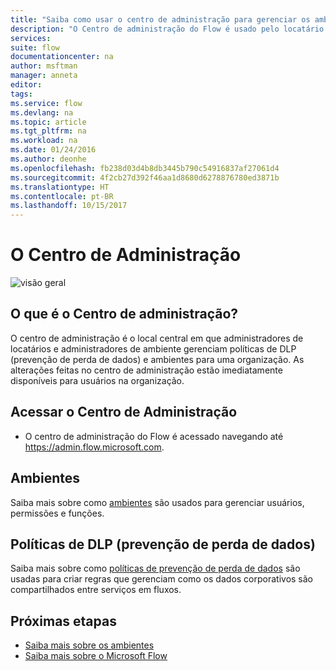 ```yaml
---
title: "Saiba como usar o centro de administração para gerenciar os ambientes e políticas de prevenção contra a perda de dados. | Microsoft Docs"
description: "O Centro de administração do Flow é usado pelo locatário e administradores de ambiente para gerenciar as políticas de prevenção contra a perda de dados e os ambientes para as implantações do Microsoft Flow."
services: 
suite: flow
documentationcenter: na
author: msftman
manager: anneta
editor: 
tags: 
ms.service: flow
ms.devlang: na
ms.topic: article
ms.tgt_pltfrm: na
ms.workload: na
ms.date: 01/24/2016
ms.author: deonhe
ms.openlocfilehash: fb238d03d4b8db3445b790c54916837af27061d4
ms.sourcegitcommit: 4f2cb27d392f46aa1d8680d6278876780ed3871b
ms.translationtype: HT
ms.contentlocale: pt-BR
ms.lasthandoff: 10/15/2017
---
```

# <a name="the-admin-center"></a>O Centro de Administração
![visão geral](./media/introduction-to-the-admin-center/overview.png)  

## <a name="what-is-the-admin-center"></a>O que é o Centro de administração?
O centro de administração é o local central em que administradores de locatários e administradores de ambiente gerenciam políticas de DLP (prevenção de perda de dados) e ambientes para uma organização. As alterações feitas no centro de administração estão imediatamente disponíveis para usuários na organização.  

## <a name="access-the-admin-center"></a>Acessar o Centro de Administração
* O centro de administração do Flow é acessado navegando até https://admin.flow.microsoft.com.   

## <a name="environments"></a>Ambientes
Saiba mais sobre como [ambientes](environments-overview-admin.md) são usados para gerenciar usuários, permissões e funções.  

## <a name="data-loss-prevention-dlp-policies"></a>Políticas de DLP (prevenção de perda de dados)
Saiba mais sobre como [políticas de prevenção de perda de dados](prevent-data-loss.md) são usadas para criar regras que gerenciam como os dados corporativos são compartilhados entre serviços em fluxos.  

## <a name="next-steps"></a>Próximas etapas
* [Saiba mais sobre os ambientes](environments-overview-admin.md)   
* [Saiba mais sobre o Microsoft Flow](getting-started.md)   

